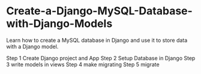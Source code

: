 # Create-a-Django-MySQL-Database-with-Django-Models
Learn how to create a MySQL database in Django and use it to store data with a Django model.

Step 1 Create Django project and App
Step 2 Setup Database in Django
Step 3 write models in views
Step 4 make migrating
Step 5 migrate
